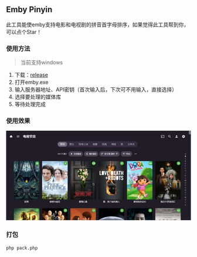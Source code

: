 ## Emby Pinyin

此工具能使emby支持电影和电视剧的拼音首字母排序，如果觉得此工具帮到你，可以点个Star！

### 使用方法
> 当前支持windows

1. 下载：[release](https://github.com/hisune/emby_pinyin/releases)
2. 打开emby.exe
3. 输入服务器地址、API密钥（首次输入后，下次可不用输入，直接选择）
4. 选择要处理的媒体库
5. 等待处理完成

### 使用效果
![](https://raw.githubusercontent.com/hisune/images/master/emby_pinyin_1.jpg)

### 打包
```sh
php pack.php
```
